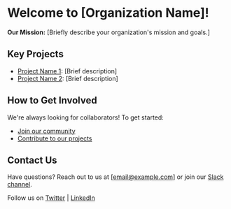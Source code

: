 # Welcome to [Organization Name]!

**Our Mission:** [Briefly describe your organization's mission and goals.]

## Key Projects
- [Project Name 1](https://link-to-project.com): [Brief description]
- [Project Name 2](https://link-to-project.com): [Brief description]

## How to Get Involved
We're always looking for collaborators! To get started:
- [Join our community](https://link-to-community.com)
- [Contribute to our projects](https://link-to-contribute.com)

## Contact Us
Have questions? Reach out to us at [email@example.com] or join our [Slack channel](https://link-to-slack.com).

Follow us on [Twitter](https://twitter.com/organization) | [LinkedIn](https://linkedin.com/company/organization)
